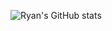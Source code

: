 ![Ryan's GitHub stats](https://github-readme-stats.vercel.app/api?username=obsidianforensics&count_private=true&show_icons=true&theme=nord)
